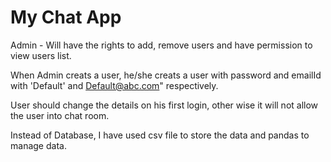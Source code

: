 # My Chat App  

Admin - Will have the rights to add, remove users and have permission to view users list.

When Admin creats a user, he/she creats a user with password and emailId with 'Default' and Default@abc.com" respectively.

User should change the details on his first login, other wise it will not allow the user into chat room.

Instead of Database, I have used csv file to store the data and pandas to manage data. 